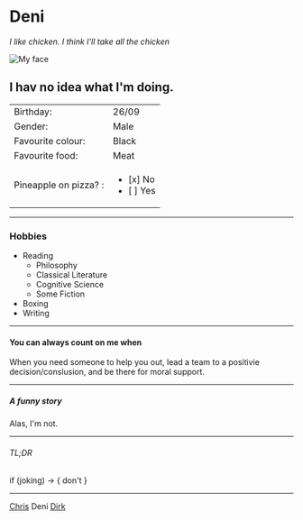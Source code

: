 # Deni  

*I like chicken. I think I'll take all the chicken* 

![My face](https://scontent.fbru2-1.fna.fbcdn.net/v/t1.0-9/p960x960/67818397_2279238398869017_3287815559785218048_o.jpg?_nc_cat=107&_nc_sid=85a577&_nc_ohc=OvO3Sd9JG00AX-QZigz&_nc_ht=scontent.fbru2-1.fna&_nc_tp=6&oh=34001721f47584975f39ba2c5dc50216&oe=5EE2BE38)


## I hav no idea what I'm doing.

|   |   |
|---|---|
| Birthday: | 26/09   |    
| Gender: | Male   |
| Favourite colour:  | Black   |
| Favourite food:  | Meat  |
| Pineapple on pizza? : | <ul><li>[x] No</li><li>[ ] Yes</li></ul>|


---

### Hobbies
* Reading
  * Philosophy
  * Classical Literature
  * Cognitive Science
  * Some Fiction
* Boxing 
* Writing

---

#### You can always count on me when
When you need someone to help you out, lead a team to a positivie decision/conslusion, and be there for moral support. 

---

##### A funny story
Alas, I'm not.

---

###### TL;DR
if (joking) ->
{
    don't
}

--- 



[Chris](https://github.com/chrishargan/challenge-markdown) Deni  [Dirk](https://github.com/Dirk-vg/challenge-markdown-Dirk)


